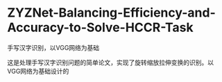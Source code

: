 # ZYZNet-Balancing-Efficiency-and-Accuracy-to-Solve-HCCR-Task
手写汉字识别，以VGG网络为基础

这是处理手写汉字识别问题的简单论文，实现了旋转缩放拉伸变换的识别。以VGG网络为基础设计的

